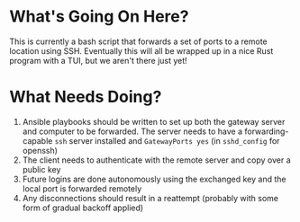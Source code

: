 # What's Going On Here?

This is currently a bash script that forwards a set of ports to a remote location using SSH.
Eventually this will all be wrapped up in a nice Rust program with a TUI, but we aren't there just yet!

# What Needs Doing?

1) Ansible playbooks should be written to set up both the gateway server and computer to be forwarded.
The server needs to have a forwarding-capable `ssh` server installed and `GatewayPorts yes` (in `sshd_config` for openssh)
2) The client needs to authenticate with the remote server and copy over a public key
3) Future logins are done autonomously using the exchanged key and the local port is forwarded remotely
4) Any disconnections should result in a reattempt (probably with some form of gradual backoff applied)
